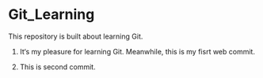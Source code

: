 # Git_Learning
This repository is built about learning Git.

1. It‘s my pleasure for learning Git. Meanwhile, this is my fisrt web commit.

2. This is second commit.
